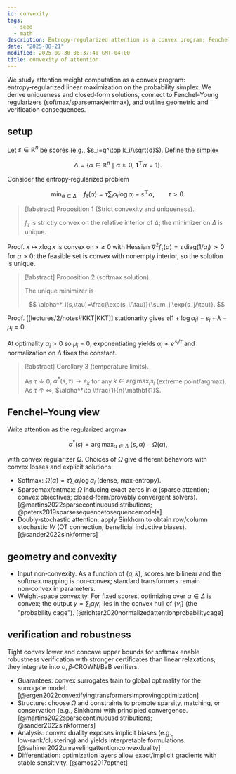 ```yaml
---
id: convexity
tags:
  - seed
  - math
description: Entropy-regularized attention as a convex program; Fenchel–Young view, geometry, and verification insights.
date: "2025-08-21"
modified: 2025-09-30 06:37:40 GMT-04:00
title: convexity of attention
---
```


We study attention weight computation as a convex program: entropy‑regularized linear maximization on the probability simplex. We derive uniqueness and closed‑form solutions, connect to Fenchel–Young regularizers (softmax/sparsemax/entmax), and outline geometric and verification consequences.

## setup

Let $s\in\mathbb{R}^n$ be scores (e.g., $s_i=q^\top k_i/\sqrt{d}$). Define the simplex

$$
\Delta=\{\alpha\in\mathbb{R}^n\mid \alpha\ge 0,\ \mathbf{1}^\top\alpha=1\}.
$$

Consider the entropy‑regularized problem

$$
\min_{\alpha\in\Delta}\quad f_\tau(\alpha)=\tau\sum_i \alpha_i\log\alpha_i - s^\top\alpha,\qquad \tau>0.
$$

> [!abstract] Proposition 1 (Strict convexity and uniqueness).
>
> $f_\tau$ is strictly convex on the relative interior of $\Delta$; the minimizer on $\Delta$ is unique.

Proof. $x\mapsto x\log x$ is convex on $x\ge 0$ with Hessian $\nabla^2 f_\tau(\alpha)=\tau\,\mathrm{diag}(1/\alpha_i)\succ0$ for $\alpha>0$; the feasible set is convex with nonempty interior, so the solution is unique.

> [!abstract] Proposition 2 (softmax solution).
>
> The unique minimizer is
>
> $$
> \alpha^*_i(s,\tau)=\frac{\exp(s_i/\tau)}{\sum_j \exp(s_j/\tau)}.
> $$

Proof. [[lectures/2/notes#KKT|KKT]] stationarity gives $\tau(1+\log\alpha_i)-s_i+\lambda-\mu_i=0$.

At optimality $\alpha_i>0$ so $\mu_i=0$; exponentiating yields $\alpha_i\propto e^{s_i/\tau}$ and normalization on $\Delta$ fixes the constant.

> [!abstract] Corollary 3 (temperature limits).
>
> As $\tau\downarrow 0$, $\alpha^*(s,\tau)\to e_k$ for any $k\in\arg\max_i s_i$ (extreme point/argmax). As $\tau\uparrow\infty$, $\alpha^*\to \tfrac{1}{n}\mathbf{1}$.

## Fenchel–Young view

Write attention as the regularized argmax

$$
\alpha^*(s)=\arg\max_{\alpha\in\Delta}\ \langle s,\alpha\rangle-\Omega(\alpha),
$$

with convex regularizer $\Omega$. Choices of $\Omega$ give different behaviors with convex losses and explicit solutions:

- Softmax: $\Omega(\alpha)=\tau\sum_i\alpha_i\log\alpha_i$ (dense, max‑entropy).
- Sparsemax/entmax: $\Omega$ inducing exact zeros in $\alpha$ (sparse attention; convex objectives; closed‑form/provably convergent solvers). [@martins2022sparsecontinuousdistributions; @peters2019sparsesequencetosequencemodels]
- Doubly‑stochastic attention: apply Sinkhorn to obtain row/column stochastic $W$ (OT connection; beneficial inductive biases). [@sander2022sinkformers]

## geometry and convexity

- Input non‑convexity. As a function of $(q,k)$, scores are bilinear and the softmax mapping is non‑convex; standard transformers remain non‑convex in parameters.
- Weight‑space convexity. For fixed scores, optimizing over $\alpha\in\Delta$ is convex; the output $y=\sum_i\alpha_i v_i$ lies in the convex hull of $\{v_i\}$ (the "probability cage"). [@richter2020normalizedattentionprobabilitycage]

## verification and robustness

Tight convex lower and concave upper bounds for softmax enable robustness verification with stronger certificates than linear relaxations; they integrate into $\alpha, \beta$‑CROWN/BaB verifiers.

- Guarantees: convex surrogates train to global optimality for the surrogate model. [@ergen2022convexifyingtransformersimprovingoptimization]
- Structure: choose $\Omega$ and constraints to promote sparsity, matching, or conservation (e.g., Sinkhorn) with principled convergence. [@martins2022sparsecontinuousdistributions; @sander2022sinkformers]
- Analysis: convex duality exposes implicit biases (e.g., low‑rank/clustering) and yields interpretable formulations. [@sahiner2022unravelingattentionconvexduality]
- Differentiation: optimization layers allow exact/implicit gradients with stable sensitivity. [@amos2017optnet]
